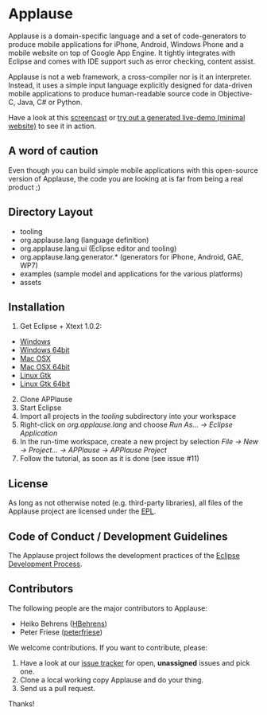 # Applause #

Applause is a domain-specific language and a set of code-generators to produce mobile applications for iPhone, Android, Windows Phone and a mobile website on top of Google App Engine. It tightly integrates with Eclipse and comes with IDE support such as error checking, content assist.

Applause is not a web framework, a cross-compiler nor is it an interpreter. Instead, it uses a simple input language explicitly designed for data-driven mobile applications to produce human-readable source code in Objective-C, Java, C# or Python.

Have a look at this [screencast](http://vimeo.com/15018235) or [try out a generated live-demo (minimal website)](http://applause-dsl.appspot.com) to see it in action.

## A word of caution ##

Even though you can build simple mobile applications with this open-source version of Applause, the code you are looking at is far from being a real product ;)

## Directory Layout ##

* tooling
 * org.applause.lang (language definition)
 * org.applause.lang.ui (Eclipse editor and tooling)
 * org.applause.lang.generator.* (generators for iPhone, Android, GAE, WP7)
* examples (sample model and applications for the various platforms)
* assets

## Installation ##

1. Get Eclipse + Xtext 1.0.2:
 * [Windows](http://download.itemis.com/distros/eclipse-SDK-3.6.2-xtext-1.0.2-win32.zip)
 * [Windows 64bit](http://download.itemis.com/distros/eclipse-SDK-3.6.2-xtext-1.0.2-win32-x86_64.zip)
 * [Mac OSX](http://download.itemis.com/distros/eclipse-SDK-3.6.2-xtext-1.0.2-macosx-cocoa.tar.gz)
 * [Mac OSX 64bit](http://download.itemis.com/distros/eclipse-SDK-3.6.2-xtext-1.0.2-macosx-cocoa-x86_64.tar.gz)
 * [Linux Gtk](http://download.itemis.com/distros/eclipse-SDK-3.6.2-xtext-1.0.2-linux-gtk.tar.gz)
 * [Linux Gtk 64bit](http://download.itemis.com/distros/eclipse-SDK-3.6.2-xtext-1.0.2-linux-gtk-x86_64.tar.gz)
2. Clone APPlause
3. Start Eclipse
4. Import all projects in the *tooling* subdirectory into your workspace
5. Right-click on *org.applause.lang* and choose *Run As... -> Eclipse Application*
6. In the run-time workspace, create a new project by selection *File -> New -> Project... -> APPlause -> APPlause Project*
7. Follow the tutorial, as soon as it is done (see issue #11)

## License ##

As long as not otherwise noted (e.g. third-party libraries), all files of the Applause project are licensed under the [EPL](http://www.eclipse.org/legal/epl-v10.html).

## Code of Conduct / Development Guidelines ##

The Applause project follows the development practices of the [Eclipse Development Process](http://www.eclipse.org/projects/dev_process/development_process_2010.php).

## Contributors ##

The following people are the major contributors to Applause:

* Heiko Behrens ([HBehrens](http://github.com/HBehrens))
* Peter Friese ([peterfriese](http://github.com/peterfriese))

We welcome contributions. If you want to contribute, please:

1. Have a look at our [issue tracker](https://github.com/applause/applause/issues) for open, **unassigned** issues and pick one.
2. Clone a local working copy Applause and do your thing.
3. Send us a pull request.

Thanks!

